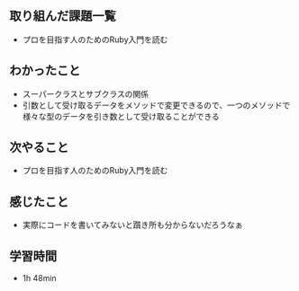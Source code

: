## 取り組んだ課題一覧
- プロを目指す人のためのRuby入門を読む
## わかったこと
- スーパークラスとサブクラスの関係
- 引数として受け取るデータをメソッドで変更できるので、一つのメソッドで様々な型のデータを引き数として受け取ることができる
## 次やること
- プロを目指す人のためのRuby入門を読む
## 感じたこと
- 実際にコードを書いてみないと躓き所も分からないだろうなぁ
## 学習時間
- 1h 48min
